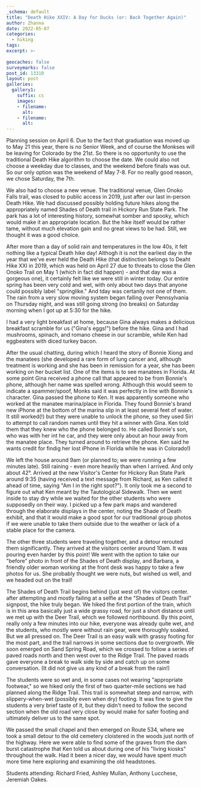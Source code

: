 ```yaml
---
_schema: default
title: "Death Hike XXIV: A Day for Ducks (or: Back Together Again)"
author: Zhanna
date: 2022-05-07
categories:
  - hiking
tags:
excerpt: >- 
   
geocaches: false
surveymarks: false
post_id: 13310
layout: post           
galleries:
  gallery1:
    suffix: cs
    images: 
    - filename: 
      alt: 
    - filename: 
      alt:                                                            
---      
```


Planning session on April 6. Due to the fact that graduation was moved up to May 21 this year, there is no Senior Week, and of course the Monkses will be leaving for Colorado by the 21st. So there is no opportunity to use the traditional Death Hike algorithm to choose the date. We could also not choose a weekday due to classes, and the weekend before finals was out. So our only option was the weekend of May 7-8. For no really good reason, we chose Saturday, the 7th.

We also had to choose a new venue. The traditional venue, Glen Onoko Falls trail, was closed to public access in 2019, just after our last in-person Death Hike. We had discussed possibly holding future hikes along the appropriately named Shades of Death trail in Hickory Run State Park. The park has a lot of interesting history, somewhat somber and spooky, which would make it an appropriate location. But the hike itself would be rather tame, without much elevation gain and no great views to be had. Still, we thought it was a good choice.

After more than a day of solid rain and temperatures in the low 40s, it felt nothing like a typical Death hike day! Althogh it is not the earliest day in the year that we've ever held the Death Hike (that distinction belongs to Deaht Hike XXI in 2019, which was held on April 27 due to threats to close the Glen Onoko Trail on May 1 (which in fact did happen) - and that day was a gorgeous one), it certainly felt like we were still in winter today. Our entire spring has been very cold and wet, with only about two days that anyone could possibly label "springlike." And tday was certanily not one of them. The rain from a very slow moving system began falling over Pennsylvania on Thursday night, and was still going strong (no breaks) on Saturday morning when I got up at 5:30 for the hike.

I had a very light breakfast at home, because Gina always makes a delicious breakfast scramble for us ("Gina's eggs!") before the hike. Gina and I had mushrooms, spinach, and romano cheese in our scramble, while Ken had eggbeaters with diced turkey bacon.

After the usual chatting, during which I heard the story of Bonnie Xiong and the manatees (she developed a rare form of lung cancer and, although treatment is working and she has been in remission for a year, she has been working on her bucket list. One of the items is to see manatees in Florida. At some point Gina received a phone call that appeared to be from Bonnie's phone, although her name was spelled wrong. Although this would seem to indicate a spammer/spoof, Monks said it was perfectly in line with Bonnie's character. Gina passed the phone to Ken. It was apparently someone who worked at the manatee marina/place in Florida. They found Bonnie's brand new iPhone at the bottom of the marina slip in at least several feet of water. It still worked(!) but they were unable to unlock the phone, so they used Siri to attempt to call random names until they hit a winner with Gina. Ken told them that they knew who the phone belonged to. He called Bonnie's son, who was with her int he car, and they were only about an hour away from the manatee place. They turned around to retrieve the phone. Ken said he wants credit for findig her lost iPhone in Florida while he was in Colorado!)

We left the house around 9am (or planned to; we were running a few minutes late). Still raining - even more heavily than when I arrived. And only about 42°. Arrived at the new Visitor's Center for Hickory Run State Park around 9:35 (having received a text message from Richard, as Ken called it ahead of time, saying "Am I in the right spot?"). It only took me a second to figure out what Ken meant by the Tautological Sidewalk. Then we went inside to stay dry while we waited for the other students who were supposedly on their way. I picked up a few park maps and wandered through the elaborate displays in the center, noting the Shade of Death exhibit, and that it would make a good spot for our traditional group photos if we were unable to take them outside due to the weather or lack of a stable place for the camera.

The other three students were traveling together, and a detour rerouted them significantly. They arrived at the visitors center around 10am. It was pouring even harder by this point! We went with the option to take our "before" photo in front of the Shades of Death display, and Barbara, a friendly older woman working at the front desk was happy to take a few photos for us. She probably thought we were nuts, but wished us well, and we headed out on the trail!

The Shades of Death Trail begins behind (just west of) the visitors center. after attempting and mostly failing at a selfie at the "Shades of Death Trail" signpost, the hike truly began. We hiked the first portion of the train, which is in this area basically just a wide grassy road, for just a short distance until we met up with the Deer Trail, which we followed northbound. By this point, really only a few minutes into our hike, everyone was already quite wet, and the students, who mostly were without rain gear, were thoroughly soaked. But we all pressed on. The Deer Trail is an easy walk with grassy footing for the most part, and the trail narrows in some sections due to overgrowth. We soon emerged on Sand Spring Road, which we crossed to follow a series of paved roads north and then west over to the Ridge Trail. The paved roads gave everyone a break to walk side by side and catch up on some conversation. (It did not give us any kind of a break from the rain!) 

The students were so wet and, in some cases not wearing "appropriate footwear," so we hiked only the first of two quarter-mile sections we had planned along the Ridge Trail. This trail is somewhat steep and narrow, with slippery-when-wet (possibly even when dry) footing. It was fine to give the students a very brief taste of it, but they didn't need to follow the second section when the old road very close by would make for safer footing and ultimately deliver us to the same spot.

We passed the small chapel and then emerged on Route 534, where we took a small detour to the old cemetery cloistered in the woods just north of the highway. Here we were able to find some of the graves from the dam burst catastrophe that Ken told us about during one of his "living kiosks" throughout the walk. Had it been a nicer day, we would have spent much more time here exploring and examining the old headstones.







Students attending: Richard Fried, Ashley Mullan, Anthony Lucchese, Jeremiah Oakes.
